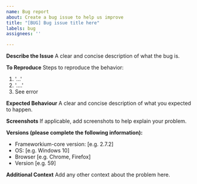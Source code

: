```yaml
---
name: Bug report
about: Create a bug issue to help us improve
title: "[BUG] Bug issue title here"
labels: bug
assignees: ''

---
```


**Describe the Issue**
A clear and concise description of what the bug is.

**To Reproduce**
Steps to reproduce the behavior:
1. '...'
2. '....'
3. See error

**Expected Behaviour**
A clear and concise description of what you expected to happen.

**Screenshots**
If applicable, add screenshots to help explain your problem.

**Versions (please complete the following information):**
 - Frameworkium-core version: [e.g. 2.7.2]
 - OS: [e.g. Windows 10]
 - Browser [e.g. Chrome, Firefox]
 - Version [e.g. 59]

**Additional Context**
Add any other context about the problem here.
